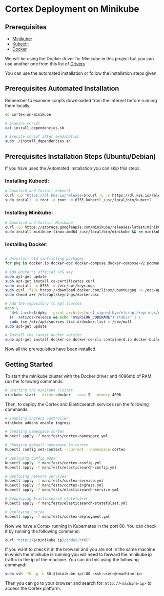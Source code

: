 # Cortex Deployment on Minikube

## Prerequisites

- [Minikube](https://minikube.sigs.k8s.io/docs/start/):
- [Kubectl](https://kubernetes.io/docs/tasks/tools/install-kubectl-linux/):
- [Docker](https://docs.docker.com/engine/install/)

We will be using the Docker driver for Minikube in this project but you can use another one from this list of [Drivers](https://minikube.sigs.k8s.io/docs/drivers/)

You can use the automated installation or follow the installation steps given.

## Prerequisites Automated Installation

Remember to examine scripts downloaded from the internet before running them locally.

```bash
cd cortex-on-minikube

# Examine script
cat install_dependencies.sh

# Execute script after examination
sudo ./install_dependencies.sh
```

## Prerequisites Installation Steps (Ubuntu/Debian)

If you have used the Automated Installation you can skip this steps.

### Installing Kubectl:

```bash
# Download and Install Kubectl
curl -LO "https://dl.k8s.io/release/$(curl -L -s https://dl.k8s.io/release/stable.txt)/bin/linux/amd64/kubectl"
sudo install -o root -g root -m 0755 kubectl /usr/local/bin/kubectl
```

### Installing Minikube:

```bash
# Download and Install Minikube
curl -LO https://storage.googleapis.com/minikube/releases/latest/minikube-linux-amd64
sudo install minikube-linux-amd64 /usr/local/bin/minikube && rm minikube-linux-amd64
```

### Installing Docker:

```bash

# Uninstall old conflicting packages
for pkg in docker.io docker-doc docker-compose docker-compose-v2 podman-docker containerd runc; do sudo apt-get remove $pkg; done

# Add Docker's official GPG key
sudo apt-get update
sudo apt-get install ca-certificates curl
sudo install -m 0755 -d /etc/apt/keyrings
sudo curl -fsSL https://download.docker.com/linux/ubuntu/gpg -o /etc/apt/keyrings/docker.asc
sudo chmod a+r /etc/apt/keyrings/docker.asc

# Add the repository to Apt sources
echo \
  "deb [arch=$(dpkg --print-architecture) signed-by=/etc/apt/keyrings/docker.asc] https://download.docker.com/linux/ubuntu \
  $(. /etc/os-release && echo "$VERSION_CODENAME") stable" | \
  sudo tee /etc/apt/sources.list.d/docker.list > /dev/null
sudo apt-get update

# Install the latest docker version
sudo apt-get install docker-ce docker-ce-cli containerd.io docker-buildx-plugin docker-compose-plugin
```

Now all the prerequisites have been installed.

## Getting Started

To start the minikube cluster with the Docker driver and 4096mb of RAM run the following commands:

```bash
# Starting the minikube cluster
minikube start --driver=docker --cpus 2 --memory 4096
```

Then, to deploy the Cortex and Elasticsearch services run the following commands:

```bash
# Enabling ingress controller
minikube addons enable ingress

# Creating namespace cortex
kubectl apply -f manifests/cortex-namespace.yml

# Changing default namespace to cortex
kubectl config set-context --current --namespace cortex

# Deploying config maps
kubectl apply -f manifests/cortex-config.yml
kubectl apply -f manifests/elasticsearch-config.yml

# Deploying network services:
kubectl apply -f manifests/cortex-service.yml
kubectl apply -f manifests/cortex-ingress.yml
kubectl apply -f manifests/elasticsearch-service.yml

# Depploying Elasticsearch statefulset
kubectl apply -f manifests/elasticsearch-statefulset.yml

# Deploying Cortex
kubectl apply -f manifests/cortex-deployment.yml
```

Now we have a Cortex running in Kubernetes in the port 80. You can check it by running the following command:

```bash
curl "http://$(minikube ip)/index.html"
```

If you want to check it in the browser and you are not in the same machine in which the minikube is running you will need to forward the minikube ip traffic to the ip of the machine. You can do this using the following command:

```bash
sudo ssh -fN -g -L 80:$(minikube ip):80 <ssh-user>@<machine-ip>
```

Then you can go to your browser and search for: ```http://<machine-ip>``` to access the Cortex platform.